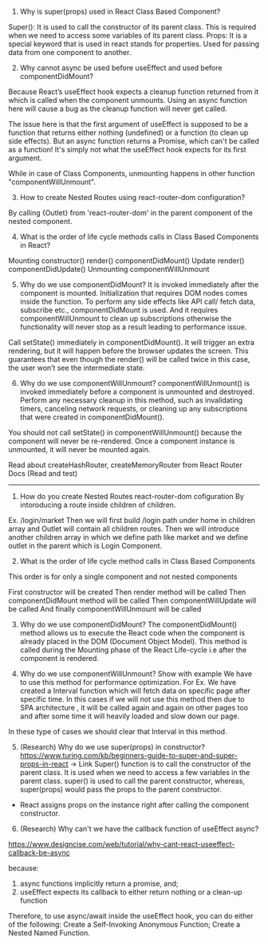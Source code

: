 1. Why is super(props) used in React Class Based Component?

Super(): It is used to call the constructor of its parent class. This is required when we need to access some variables of its parent class. Props: It is a special keyword that is used in react stands for properties. Used for passing data from one component to another.

2. Why cannot async be used before useEffect and used before componentDidMount?

Because React’s useEffect hook expects a cleanup function returned from it which is called when the component unmounts. Using an async function here will cause a bug as the cleanup function will never get called.

The issue here is that the first argument of useEffect is supposed to be a function that returns either nothing (undefined) or a function (to clean up side effects). But an async function returns a Promise, which can't be called as a function! It's simply not what the useEffect hook expects for its first argument.

While in case of Class Components, unmounting happens in other function "componentWillUnmount".

3. How to create Nested Routes using react-router-dom configuration?

By calling {Outlet} from 'react-router-dom' in the parent component of the nested component.

4. What is the order of life cycle methods calls in Class Based Components in React?

Mounting
constructor()
render()
componentDidMount()
Update
render()
componentDidUpdate()
Unmounting
componentWillUnmount

5. Why do we use componentDidMount?
It is invoked immediately after the component is mounted. Initialization that requires DOM nodes comes inside the function. To perform any side effects like API call/ fetch data, subscribe etc., componentDidMount is used. And it requires componentWillUnmount to clean up subscriptions otherwise the functionality will never stop as a result leading to performance issue.

Call setState() immediately in componentDidMount(). It will trigger an extra rendering, but it will happen before the browser updates the screen. This guarantees that even though the render() will be called twice in this case, the user won’t see the intermediate state.

6. Why do we use componentWillUnmount?
componentWillUnmount() is invoked immediately before a component is unmounted and destroyed. Perform any necessary cleanup in this method, such as invalidating timers, canceling network requests, or cleaning up any subscriptions that were created in componentDidMount().

You should not call setState() in componentWillUnmount() because the component will never be re-rendered. Once a component instance is unmounted, it will never be mounted again.

Read about createHashRouter, createMemoryRouter from React Router Docs (Read and test)

--------------------------------------------------------------------------------------------------------------

1. How do you create Nested Routes react-router-dom cofiguration
By intoroducing a route inside children of children.

Ex. /login/market
Then we will first build /login path under home in children array and Outlet will contain all children routes.
Then we will introduce another children array in which we define path like market and we define outlet in the parent which is Login Component.

2. What is the order of life cycle method calls in Class Based Components

This order is for only a single component and not nested components

First constructor will be created
Then render method will be called
Then componentDidMount method will be called
Then componentWillUpdate will be called
And finally componentWillUnmount will be called

3. Why do we use componentDidMount?
The componentDidMount() method allows us to execute the React code when the component is already placed in the DOM (Document Object Model). This method is called during the Mounting phase of the React Life-cycle i.e after the component is rendered.

4. Why do we use componentWillUnmount? Show with example
We have to use this method for performance optimization.
For Ex. We have created a Interval function which will fetch data on specific page after specific time. In this cases if we will not use this method then due to SPA architecture , it will be called again and again on other pages too and after some time it will heavily loaded and slow down our page.

In these type of cases we should clear that Interval in this method.

5. (Research) Why do we use super(props) in constructor?
https://www.turing.com/kb/beginners-guide-to-super-and-super-props-in-react -> Link
Super() function is to call the constructor of the parent class. It is used when we need to access a few variables in the parent class.
super() is used to call the parent constructor, whereas, super(props) would pass the props to the parent constructor.
* React assigns props on the instance right after calling the component constructor.

6. (Research) Why can't we have the callback function of useEffect async?

https://www.designcise.com/web/tutorial/why-cant-react-useeffect-callback-be-async

because:
1. async functions implicitly return a promise, and;
2. useEffect expects its callback to either return nothing or a clean-up function

Therefore, to use async/await inside the useEffect hook, you can do either of the following:
Create a Self-Invoking Anonymous Function;
Create a Nested Named Function.
